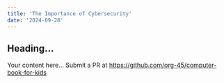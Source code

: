```yaml
---
title: 'The Importance of Cybersecurity'
date: '2024-09-28'
---
```


## Heading...
Your content here...
Submit a PR at https://github.com/org-45/computer-book-for-kids
